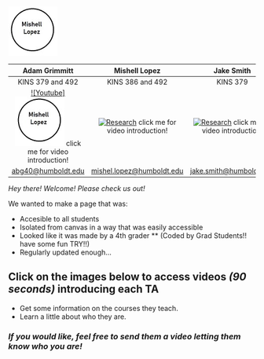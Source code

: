 <img src="profiles/Mishell.jpg" width="100"/> 

[3]:  <img src="profiles/Mishell.jpg" width="100"/>
[4]:  https://www.youtube.com/watch?v=4nII6BugOss 
[1]:  <img src="profiles/Mishell.jpg" width="100"/>
[2]:  https://digitalcommons.humboldt.edu/ideafest_posters/288/

| Adam Grimmitt | Mishell Lopez | Jake Smith | Ricardo Sanchez | 
|:-:|:-:|:-:|:-:|
|KINS 379 and 492 | KINS 386 and 492 | KINS 379 | KINS 386    |
|[![Youtube]<img src="profiles/Mishell.jpg" width="100"/>][4] click me for video introduction!|[![Research][1]][2] click me for video introduction!|[![Research][1]][2] click me for video introduction!|[![Research][1]][2] click me for video introduction!|
| abg40@humboldt.edu | mishel.lopez@humboldt.edu | jake.smith@humboldt.edu | Ricardo.sanchez@humboldt.edu |



_Hey there! Welcome! Please check us out!_

We wanted to make a page that was:
* Accesible to all students 
* Isolated from canvas in a way that was easily accessible
* Looked like it was made by a 4th grader 
** (Coded by Grad Students!! have some fun TRY!!) 
* Regularly updated enough...

## Click on the images below to access videos _(90 seconds)_ introducing each TA
  - Get some information on the courses they teach.
  - Learn a little about who they are. 

### _If you would like, feel free to send them a video letting them know who you are!_ 
